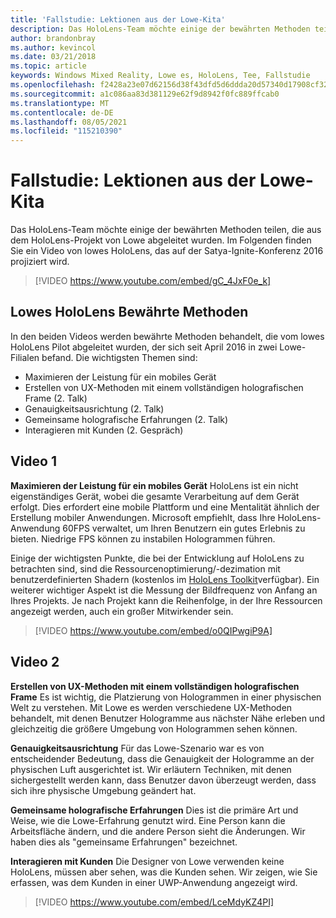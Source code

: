 ```yaml
---
title: 'Fallstudie: Lektionen aus der Lowe-Kita'
description: Das HoloLens-Team möchte einige der bewährten Methoden teilen, die aus dem HoloLens-Projekt von Lowe abgeleitet wurden.
author: brandonbray
ms.author: kevincol
ms.date: 03/21/2018
ms.topic: article
keywords: Windows Mixed Reality, Lowe es, HoloLens, Tee, Fallstudie
ms.openlocfilehash: f2428a23e07d62156d38f43dfd5d6ddda20d57340d17908cf326ca9f37d223b9
ms.sourcegitcommit: a1c086aa83d381129e62f9d8942f0fc889ffcab0
ms.translationtype: MT
ms.contentlocale: de-DE
ms.lasthandoff: 08/05/2021
ms.locfileid: "115210390"
---
```

# <a name="case-study---lessons-from-the-lowes-kitchen"></a>Fallstudie: Lektionen aus der Lowe-Kita

Das HoloLens-Team möchte einige der bewährten Methoden teilen, die aus dem HoloLens-Projekt von Lowe abgeleitet wurden. Im Folgenden finden Sie ein Video von lowes HoloLens, das auf der Satya-Ignite-Konferenz 2016 projiziert wird.
<br>
>[!VIDEO https://www.youtube.com/embed/gC_4JxF0e_k]

## <a name="lowes-hololens-best-practices"></a>Lowes HoloLens Bewährte Methoden

In den beiden Videos werden bewährte Methoden behandelt, die vom lowes HoloLens Pilot abgeleitet wurden, der sich seit April 2016 in zwei Lowe-Filialen befand. Die wichtigsten Themen sind:
* Maximieren der Leistung für ein mobiles Gerät
* Erstellen von UX-Methoden mit einem vollständigen holografischen Frame (2. Talk)
* Genauigkeitsausrichtung (2. Talk)
* Gemeinsame holografische Erfahrungen (2. Talk)
* Interagieren mit Kunden (2. Gespräch)

## <a name="video-1"></a>Video 1

**Maximieren der Leistung für ein mobiles Gerät** HoloLens ist ein nicht eigenständiges Gerät, wobei die gesamte Verarbeitung auf dem Gerät erfolgt. Dies erfordert eine mobile Plattform und eine Mentalität ähnlich der Erstellung mobiler Anwendungen. Microsoft empfiehlt, dass Ihre HoloLens-Anwendung 60FPS verwaltet, um Ihren Benutzern ein gutes Erlebnis zu bieten. Niedrige FPS können zu instabilen Hologrammen führen.

Einige der wichtigsten Punkte, die bei der Entwicklung auf HoloLens zu betrachten sind, sind die Ressourcenoptimierung/-dezimation mit benutzerdefinierten Shadern (kostenlos im [HoloLens Toolkit](https://github.com/Microsoft/HoloToolkit-Unity)verfügbar). Ein weiterer wichtiger Aspekt ist die Messung der Bildfrequenz von Anfang an Ihres Projekts. Je nach Projekt kann die Reihenfolge, in der Ihre Ressourcen angezeigt werden, auch ein großer Mitwirkender sein.
<br>
>[!VIDEO https://www.youtube.com/embed/o0QIPwgiP9A]

## <a name="video-2"></a>Video 2

**Erstellen von UX-Methoden mit einem vollständigen holografischen Frame** Es ist wichtig, die Platzierung von Hologrammen in einer physischen Welt zu verstehen. Mit Lowe es werden verschiedene UX-Methoden behandelt, mit denen Benutzer Hologramme aus nächster Nähe erleben und gleichzeitig die größere Umgebung von Hologrammen sehen können.

**Genauigkeitsausrichtung** Für das Lowe-Szenario war es von entscheidender Bedeutung, dass die Genauigkeit der Hologramme an der physischen Luft ausgerichtet ist. Wir erläutern Techniken, mit denen sichergestellt werden kann, dass Benutzer davon überzeugt werden, dass sich ihre physische Umgebung geändert hat.

**Gemeinsame holografische Erfahrungen** Dies ist die primäre Art und Weise, wie die Lowe-Erfahrung genutzt wird. Eine Person kann die Arbeitsfläche ändern, und die andere Person sieht die Änderungen. Wir haben dies als "gemeinsame Erfahrungen" bezeichnet.

**Interagieren mit Kunden** Die Designer von Lowe verwenden keine HoloLens, müssen aber sehen, was die Kunden sehen. Wir zeigen, wie Sie erfassen, was dem Kunden in einer UWP-Anwendung angezeigt wird.
<br>
>[!VIDEO https://www.youtube.com/embed/LceMdyKZ4PI]
